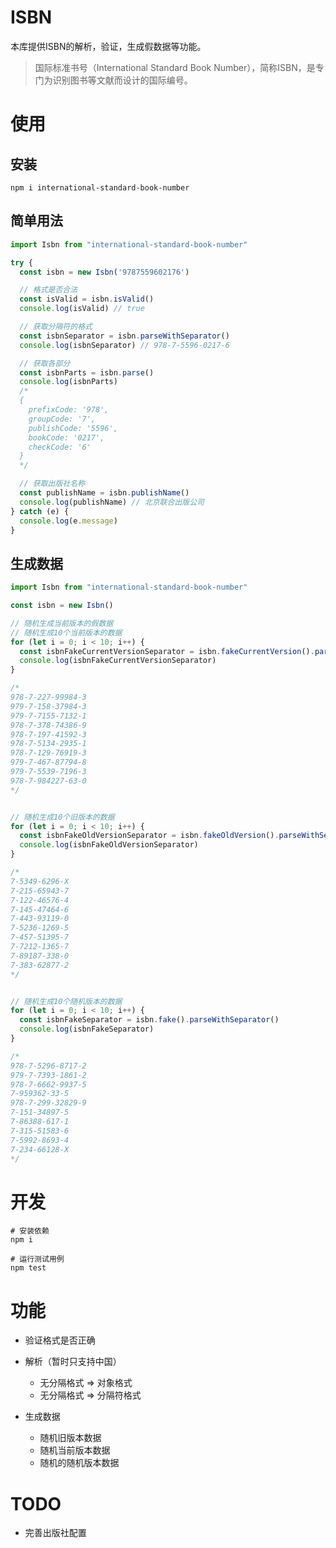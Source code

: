 # ISBN

本库提供ISBN的解析，验证，生成假数据等功能。

> 国际标准书号（International Standard Book Number），简称ISBN，是专门为识别图书等文献而设计的国际编号。


# 使用

## 安装

```
npm i international-standard-book-number
```

## 简单用法
```js
import Isbn from "international-standard-book-number"

try {
  const isbn = new Isbn('9787559602176')

  // 格式是否合法
  const isValid = isbn.isValid()
  console.log(isValid) // true

  // 获取分隔符的格式
  const isbnSeparator = isbn.parseWithSeparator()
  console.log(isbnSeparator) // 978-7-5596-0217-6

  // 获取各部分
  const isbnParts = isbn.parse()
  console.log(isbnParts)
  /* 
  {
    prefixCode: '978',
    groupCode: '7',
    publishCode: '5596',
    bookCode: '0217',
    checkCode: '6'
  }
  */

  // 获取出版社名称
  const publishName = isbn.publishName()
  console.log(publishName) // 北京联合出版公司
} catch (e) {
  console.log(e.message)
}
```


## 生成数据

```javascript
import Isbn from "international-standard-book-number"

const isbn = new Isbn()

// 随机生成当前版本的假数据
// 随机生成10个当前版本的数据
for (let i = 0; i < 10; i++) {
  const isbnFakeCurrentVersionSeparator = isbn.fakeCurrentVersion().parseWithSeparator()
  console.log(isbnFakeCurrentVersionSeparator)
}

/* 
978-7-227-99984-3
979-7-158-37984-3
979-7-7155-7132-1
978-7-378-74386-9
978-7-197-41592-3
978-7-5134-2935-1
978-7-129-76919-3
979-7-467-87794-8
979-7-5539-7196-3
978-7-984227-63-0
*/


// 随机生成10个旧版本的数据
for (let i = 0; i < 10; i++) {
  const isbnFakeOldVersionSeparator = isbn.fakeOldVersion().parseWithSeparator()
  console.log(isbnFakeOldVersionSeparator)
}

/* 
7-5349-6296-X
7-215-65943-7
7-122-46576-4
7-145-47464-6
7-443-93119-0
7-5236-1269-5
7-457-51395-7
7-7212-1365-7
7-89187-338-0
7-383-62877-2
*/


// 随机生成10个随机版本的数据
for (let i = 0; i < 10; i++) {
  const isbnFakeSeparator = isbn.fake().parseWithSeparator()
  console.log(isbnFakeSeparator)
}

/* 
978-7-5296-8717-2
979-7-7393-1861-2
978-7-6662-9937-5
7-959362-33-5
978-7-299-32829-9
7-151-34897-5
7-86388-617-1
7-315-51583-6
7-5992-8693-4
7-234-66128-X
*/
```

# 开发

```
# 安装依赖
npm i

# 运行测试用例
npm test
```

# 功能

- 验证格式是否正确
- 解析（暂时只支持中国）
  - 无分隔格式 => 对象格式
  - 无分隔格式 => 分隔符格式

- 生成数据
  - 随机旧版本数据
  - 随机当前版本数据
  - 随机的随机版本数据
# TODO
  - 完善出版社配置